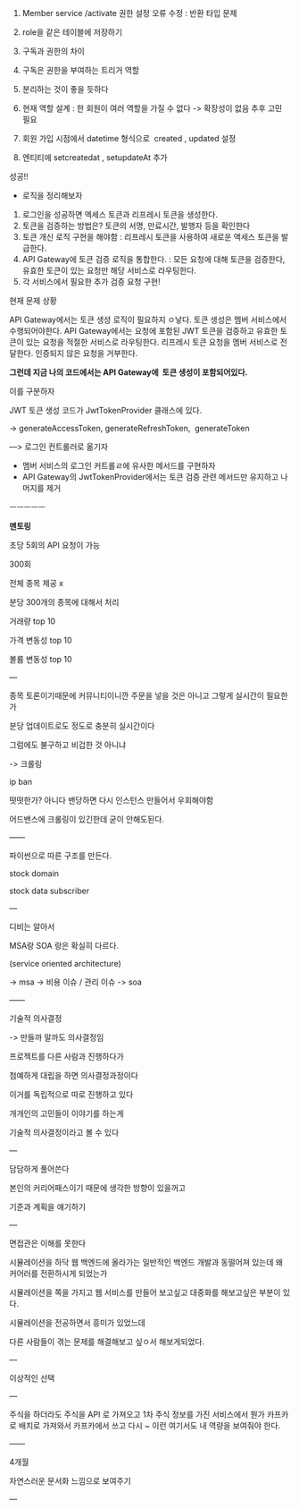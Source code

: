 
  

1. Member service /activate 권한 설정 오류 수정 : 반환 타입 문제
2. role을 같은 테이블에 저장하기
3. 구독과 권한의 차이

1. 구독은 권한을 부여하는 트리거 역할
2. 분리하는 것이 좋을 듯하다

5. 현재 역할 설계 : 한 회원이 여러 역할을 가질 수 없다 -> 확장성이 없음 추후 고민 필요
6. 회원 가입 시점에서 datetime 형식으로  created , updated 설정 

1. 엔티티에 setcreatedat , setupdateAt 추가

  
성공!!

  
- 로직을 정리해보자

1. 로그인을 성공하면 엑세스 토큰과 리프레시 토큰을 생성한다.
2. 토큰을 검증하는 방법은? 토큰의 서명, 만료시간, 발행자 등을 확인한다
3. 토큰 개신 로직 구현을 해야함 : 리프레시 토큰을 사용하여 새로운 액세스 토큰을 발급한다.
4. API Gateway에 토큰 검증 로직을 통합한다. : 모든 요청에 대해 토큰을 검증한다, 유효한 토큰이 있는 요청만 해당 서비스로 라우팅한다.
5. 각 서비스에서 필요한 추가 검증 요청 구현!

  

현재 문제 상황

  
API Gateway에서는 토큰 생성 로직이 필요하지 ㅇ낳다. 토큰 생성은 멤버 서비스에서 수행되어야한다. API Gateway에서는 요청에 포함된 JWT 토큰을 검증하고 유효한 토큰이 있는 요청을 적절한 서비스로 라우팅한다. 리프레시 토큰 요청을 멤버 서비스로 전달한다. 인증되지 않은 요청을 거부한다. 

  

**그런데 지금 나의 코드에서는 API Gateway에  토큰 생성이 포함되어있다.**

이를 구분하자

  
JWT 토큰 생성 코드가 JwtTokenProvider 클래스에 있다. 

-> generateAccessToken, generateRefreshToken,  generateToken

—> 로그인 컨트롤러로 옮기자

- 멤버 서비스의 로그인 커트롤ㄹ에 유사한 메서드를 구현하자
- API Gateway의 JwtTokenProvider에서는 토큰 검증 관련 메서드만 유지하고 나머지를 제거

  

ㅡㅡㅡㅡㅡ

  
**멘토링**

초당 5회의 API 요청이 가능

  

300회

전체 종목 제공 x

  

분당 300개의 종목에 대해서 처리

  

거래량 top 10

가격 변동성 top 10

볼륨 변동성 top 10

  

  

—

종목 토론이기때문에 커뮤니티이니깐 주문을 넣을 것은 아니고 그렇게 실시간이 필요한가 

분당 업데이트로도 정도로 충분히 실시간이다

  

그럼에도 불구하고 비겁한 것 아니냐

-> 크롤링

  

  

ip ban

떳떳한가? 아니다 밴당하면 다시 인스턴스 만들어서 우회해야함

  

어드밴스에 크롤링이 있긴한데 굳이 안해도된다.

  

——

  

  

파이썬으로 따른 구조를 만든다. 

stock domain

stock data subscriber

  

  

—

  

디비는 알아서

  

MSA랑 SOA 랑은 확실히 다르다. 

(service oriented architecture)

  

-> msa -> 비용 이슈 / 관리 이슈 -> soa

  

——

기술적 의사결정

-> 만들까 말까도 의사결정임

  

프로젝트를 다른 사람과 진행하다가

첨예하게 대립을 하면 의사결정과정이다

  

이거를 독립적으로 따로 진행하고 있다

개개인의 고민들이 이야기를 하는게

기술적 의사결정이라고 볼 수 있다

—

  

담담하게 풀어쓴다

본인의 커리어패스이기 때문에 생각한 방향이 있을꺼고 

기준과 계획을 얘기하기

—

  

면접관은 이해를 못한다

시뮬레이션을 하닥 웹 백엔드에 올라가는 일반적인 백엔드 개발과 동떨어져 있는데 왜 커어러를 전환하시게 되었는가

  

시뮬레이션을 쪽을 가지고 웹 서비스를 만들어 보고싶고 대중화를 해보고싶은 부분이 있다.

  

시뮬레이션을 전공하면서 흥미가 있었느데

다른 사람들이 겪는 문제를 해결해보고 싶ㅇ서 해보게되었다.

  

—

  

이상적인 선택

  

—

  

주식을 하더라도 주식을 API 로 가져오고 1차 주식 정보를 가진 서비스에서 뭔가 카프카로 배치로 가져와서 카프카에서 쓰고 다시 ~ 이런 여기서도 내 역량을 보여줘야 한다.

  

  

——

  

4개월

  

자연스러운 문서화 느낌으로 보여주기

  

—